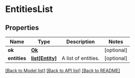 # EntitiesList

## Properties
Name | Type | Description | Notes
------------ | ------------- | ------------- | -------------
**ok** | [**Ok**](Ok.md) |  | [optional] 
**entities** | [**list[Entity]**](Entity.md) | A list of entities. | [optional] 

[[Back to Model list]](../README.md#documentation-for-models) [[Back to API list]](../README.md#documentation-for-api-endpoints) [[Back to README]](../README.md)


